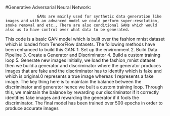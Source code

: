 #Generative Adversarial Neural Network:

                  GANs are mainly used for synthetic data generation like images and with an advanced model we could perform super-resolution, smoke removal and etc., There are also conditional GANs which would also us to have control over what data to be generated. 
This code is a basic GAN model which is built over the fashion mnist dataset which is loaded from TensorFlow datasets. The following methods have been enhanced to build this GAN:
                      1.	Set up the environment
                      2.	Build Data Pipeline
                      3.	Create a Generator and Discriminator
                      4.	Build a custom training loop
                      5.	Generate new images
Initially, we load the fashion_mnist dataset then we build a generator and discriminator where the generator produces images that are fake and the discriminator has to identify which is fake and which is original.0 represents a true image whereas 1 represents a fake image. The key thing here is to maintain the balance between the discriminator and generator hence we built a custom training loop. Through this, we maintain the balance by rewarding our discriminator if it correctly identifies fake images and rewarding the generator if it fools the discriminator.
The final model has been trained over 500 epochs in order to produce accurate images



